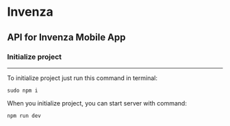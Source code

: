 # Invenza
## API for Invenza Mobile App

### Initialize project
***
To initialize project just run this command in terminal:
```
sudo npm i
```
When you initialize project, you can start server with command:
```
npm run dev
```